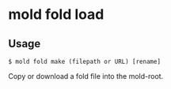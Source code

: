 mold fold load
===

## Usage 
`$ mold fold make (filepath or URL) [rename]`

Copy or download a fold file into the mold-root.
